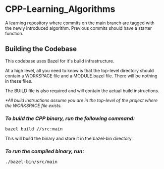 # CPP-Learning_Algorithms

A learning repository where commits on the main branch are tagged with the newly introduced algorithm. Previous commits should have a starter function.

## Building the Codebase

This codebase uses Bazel for it's build infrastructure.

At a high level, all you need to know is that the top-level directory should contain a WORKSPACE file and a MODULE.bazel file. There will be nothing in these files.

The BUILD file is also required and will contain the actual build instructions.

_\*All build instructions assume you are in the top-level of the project where the WORKSPACE file exists._

### _To build the CPP binary, run the following command:_

<pre>
bazel build //src:main
</pre>

This will build the binary and store it in the bazel-bin directory.

### _To run the compiled binary, run:_

<pre>
./bazel-bin/src/main
</pre>
